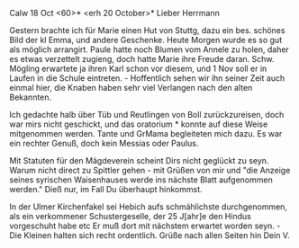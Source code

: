  Calw 18 Oct <60>*
 <erh 20 October>*
Lieber Herrmann

Gestern brachte ich für Marie einen Hut von Stuttg, dazu ein bes. schönes Bild der kl Emma, und andere Geschenke. Heute Morgen wurde es so gut als möglich arrangirt. Paule hatte noch Blumen vom Annele zu holen, daher es etwas verzettelt zugieng, doch hatte Marie ihre Freude daran. 
Schw. Mögling erwartete ja ihren Karl schon vor diesem, und 1 Nov soll er in Laufen in die Schule eintreten. - Hoffentlich sehen wir ihn seiner Zeit auch einmal hier, die Knaben haben sehr viel Verlangen nach den alten Bekannten.

Ich gedachte halb über Tüb und Reutlingen von Boll zurückzureisen, doch war mirs nicht geschickt, und das oratorium <Athalja>* konnte auf diese Weise mitgenommen werden. Tante und GrMama begleiteten mich dazu. Es war ein rechter Genuß, doch kein Messias oder Paulus.

Mit Statuten für den Mägdeverein scheint Dirs nicht geglückt zu seyn. Warum nicht direct zu Spittler gehen - mit Grüßen von mir und "die Anzeige seines syrischen Waisenhauses werde ins nächste Blatt aufgenommen werden." Dieß nur, im Fall Du überhaupt hinkommst.

In der Ulmer Kirchenfakel sei Hebich aufs schmählichste durchgenommen, als ein verkommener Schustergeselle, der 25 J[ahr]e den Hindus vorgeschuht habe etc Er muß dort mit nächstem erwartet worden seyn. - Die Kleinen halten sich recht ordentlich. Grüße nach allen Seiten hin
 Dein V.
